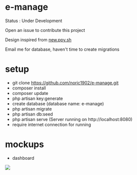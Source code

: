 # e-manage

Status : Under Development

Open an issue to contribute this project

Design inspired from <a href="http://new.ppy.sh">new.ppy.sh</a>

Email me for database, haven't time to create migrations

# setup

- git clone https://github.com/noric1902/e-manage.git
- composer install
- composer update
- php artisan key:generate
- create database (database name: e-manage)
- php artisan migrate
- php artisan db:seed
- php artisan serve (Server running on http://localhost:8080)
- require internet connection for running

# mockups

- dashboard
<img src="https://raw.githubusercontent.com/noric1902/e-manage/master/images/mockups/screencapture-localhost-8000-1476802351296.png">
